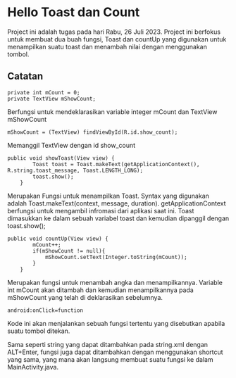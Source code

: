 # Hello Toast dan Count

Project ini adalah tugas pada hari Rabu, 26 Juli 2023. Project ini berfokus untuk membuat dua buah fungsi, Toast dan countUp yang digunakan untuk menampilkan suatu toast dan menambah nilai dengan menggunakan tombol.

## Catatan

<pre><code>private int mCount = 0;
private TextView mShowCount;
</code></pre>
Berfungsi untuk mendeklarasikan variable integer mCount dan TextView mShowCount
<pre><code>mShowCount = (TextView) findViewById(R.id.show_count);</code></pre>
Memanggil TextView dengan id show_count
<pre><code>public void showToast(View view) {
        Toast toast = Toast.makeText(getApplicationContext(), R.string.toast_message, Toast.LENGTH_LONG);
        toast.show();
    }
</code></pre>
Merupakan Fungsi untuk menampilkan Toast. Syntax yang digunakan adalah Toast.makeText(context, message, duration).
getApplicationContext berfungsi untuk mengambil infromasi dari aplikasi saat ini. Toast dimasukkan ke dalam sebuah variabel toast dan kemudian dipanggil dengan toast.show();
<pre><code>public void countUp(View view) {
        mCount++;
        if(mShowCount != null){
            mShowCount.setText(Integer.toString(mCount));
        }
    }
</code></pre>
Merupakan fungsi untuk menambah angka dan menampilkannya. Variable int mCount akan ditambah dan kemudian menampilkannya pada mShowCount yang telah di deklarasikan sebelumnya.
<pre><code>android:onClick=function</code></pre>
Kode ini akan menjalankan sebuah fungsi tertentu yang disebutkan apabila suatu tombol ditekan.

Sama seperti string yang dapat ditambahkan pada string.xml dengan ALT+Enter, fungsi juga dapat ditambahkan dengan menggunakan shortcut yang sama, yang mana akan langsung membuat suatu fungsi ke dalam MainActivity.java.
